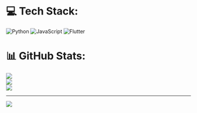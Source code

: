 
# 💻 Tech Stack:
![Python](https://img.shields.io/badge/python-3670A0?style=for-the-badge&logo=python&logoColor=ffdd54) ![JavaScript](https://img.shields.io/badge/javascript-%23323330.svg?style=for-the-badge&logo=javascript&logoColor=%23F7DF1E) ![Flutter](https://img.shields.io/badge/Flutter-%2302569B.svg?style=for-the-badge&logo=Flutter&logoColor=white)
# 📊 GitHub Stats:
![](https://github-readme-stats.vercel.app/api?username=logicforge17&theme=dark&hide_border=false&include_all_commits=true&count_private=true)<br/>
![](https://nirzak-streak-stats.vercel.app/?user=logicforge17&theme=dark&hide_border=false)<br/>
![](https://github-readme-stats.vercel.app/api/top-langs/?username=logicforge17&theme=dark&hide_border=false&include_all_commits=true&count_private=true&layout=compact)

---
[![](https://visitcount.itsvg.in/api?id=logicforge17&icon=0&color=0)](https://visitcount.itsvg.in)

<!-- Proudly created with GPRM ( https://gprm.itsvg.in ) -->